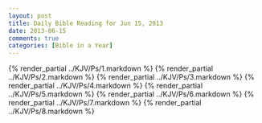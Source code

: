 ```yaml
---
layout: post
title: Daily Bible Reading for Jun 15, 2013
date: 2013-06-15
comments: true
categories: [Bible in a Year]
---
```

{% render_partial ../KJV/Ps/1.markdown %}
{% render_partial ../KJV/Ps/2.markdown %}
{% render_partial ../KJV/Ps/3.markdown %}
{% render_partial ../KJV/Ps/4.markdown %}
{% render_partial ../KJV/Ps/5.markdown %}
{% render_partial ../KJV/Ps/6.markdown %}
{% render_partial ../KJV/Ps/7.markdown %}
{% render_partial ../KJV/Ps/8.markdown %}
